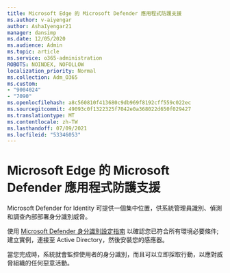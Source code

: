 ```yaml
---
title: Microsoft Edge 的 Microsoft Defender 應用程式防護支援
ms.author: v-aiyengar
author: AshaIyengar21
manager: dansimp
ms.date: 12/05/2020
ms.audience: Admin
ms.topic: article
ms.service: o365-administration
ROBOTS: NOINDEX, NOFOLLOW
localization_priority: Normal
ms.collection: Adm_O365
ms.custom:
- "9004024"
- "7090"
ms.openlocfilehash: a8c560810f413680c9db969f8192cff559c022ec
ms.sourcegitcommit: 49093c0f1322325f7042e0a368022d650f029427
ms.translationtype: MT
ms.contentlocale: zh-TW
ms.lasthandoff: 07/09/2021
ms.locfileid: "53346053"
---
```

# <a name="microsoft-edges-support-for-microsoft-defender-application-guard"></a>Microsoft Edge 的 Microsoft Defender 應用程式防護支援

Microsoft Defender for Identity 可提供一個集中位置，供系統管理員識別、偵測和調查內部部署身分識別威脅。 

使用 [Microsoft Defender 身分識別設定指南](https://admin.microsoft.com/AdminPortal/Home?#/modernonboarding/microsoftdefenderforidentitysetupguide) 以確認您已符合所有環境必要條件;建立實例，連接至 Active Directory，然後安裝您的感應器。 

當您完成時，系統就會監控使用者的身分識別，而且可以立即採取行動，以應對威脅組織的任何惡意活動。
